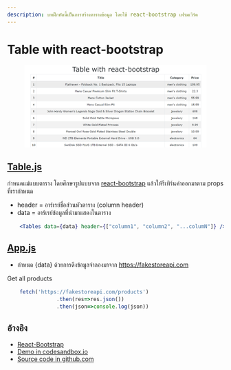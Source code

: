 ```yaml
---
description: บทฝึกหัดนี้เป็นการสร้างตารางข้อมูล โดยใช้ react-bootstrap เฟรมเวิร์ค
---
```


# Table with react-bootstrap

<figure><img src="https://github.com/Komsan74/react-bootstrap-table/raw/main/assets/react-bootstrap-table.PNG" alt=""><figcaption></figcaption></figure>

## [Table.js](https://github.com/Komsan74/react-bootstrap-table/blob/main/src/component/Table.js)

กำหนดแม่แบบตาราง โดยศึกษารูปแบบจาก [react-bootstrap](https://react-bootstrap.github.io/components/table/) แล้วให้รีเทิร์นค่าออกมาตาม props ที่เรากำหนด

* header = อาร์เรย์ชื่อส่วนหัวตาราง (column header)
* data = อาร์เรย์ข้อมูลที่นำมาแสดงในตาราง

```jsx
    <Tables data={data} header={["column1", "column2", "...columN"]} />
```

## [App.js](https://github.com/Komsan74/react-bootstrap-table/blob/main/src/App.js)

* กำหนด {data} ด้วยการดึงข้อมูลจำลองมาจาก https://fakestoreapi.com

Get all products

```jsx
    fetch('https://fakestoreapi.com/products')
                .then(res=>res.json())
                .then(json=>console.log(json))
```

## อ้างอิง

* [React-Bootstrap](https://react-bootstrap.netlify.app/components/table/)
* [Demo in codesandbox.io](https://codesandbox.io/s/github/Komsan74/react-bootstrap-table)
* [Source code in github.com](https://github.com/Komsan74/react-bootstrap-table)
